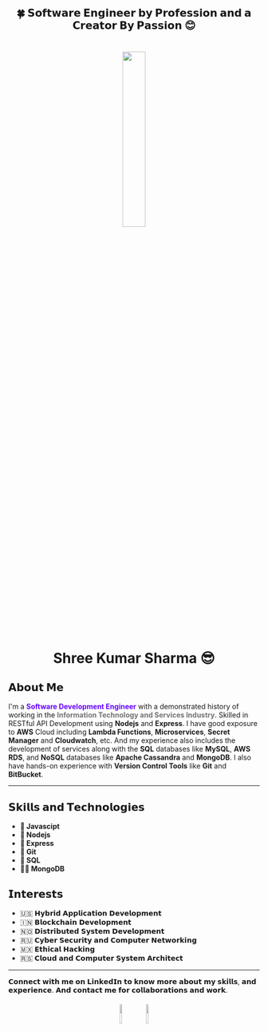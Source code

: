 <h2 align="center">🍀 𝗦𝗼𝗳𝘁𝘄𝗮𝗿𝗲 𝗘𝗻𝗴𝗶𝗻𝗲𝗲𝗿 𝗯𝘆 𝗣𝗿𝗼𝗳𝗲𝘀𝘀𝗶𝗼𝗻 𝗮𝗻𝗱 𝗮 𝗖𝗿𝗲𝗮𝘁𝗼𝗿 𝗕𝘆 𝗣𝗮𝘀𝘀𝗶𝗼𝗻 😊</h2>

<h1 align="center"> 
<img style="cursor: grab; width:30%;height:30%;" src="https://image.oneprep.com/content/Shree-Kumar-Sharma-Memoji(Removed-Bg).png">

Shree Kumar Sharma 😎
</h1>

## 𝗔𝗯𝗼𝘂𝘁 𝗠𝗲

<p>I'm a <b><font color='#6600ff'>Software Development Engineer</font></b> with a demonstrated history of working in the <b><font color='#737373'>Information Technology and Services Industry</font></b>. Skilled in RESTful API Development using <b>Nodejs</b> and <b>Express</b>. I have good exposure to <b>AWS</b> Cloud including <b>Lambda Functions</b>, <b>Microservices</b>, <b>Secret Manager</b> and <b>Cloudwatch</b>, etc. And my experience also includes the development of services along with the <b>SQL</b> databases like <b>MySQL</b>, <b>AWS RDS</b>, and <b>NoSQL</b> databases like <b>Apache Cassandra</b> and <b>MongoDB</b>. I also have hands-on experience with <b>Version Control Tools</b> like <b>Git</b> and <b>BitBucket</b>.

---

## 𝗦𝗸𝗶𝗹𝗹𝘀 𝗮𝗻𝗱 𝗧𝗲𝗰𝗵𝗻𝗼𝗹𝗼𝗴𝗶𝗲𝘀
- <b> 🐼 Javascipt</b>
- <b> 🦊 Nodejs</b>
- <b> 🐶 Express</b>
- <b> 🐰 Git</b>
- <b> 🦁 SQL</b>
- <b> 🐻‍❄️ MongoDB</b>



## 𝗜𝗻𝘁𝗲𝗿𝗲𝘀𝘁𝘀

- 🇺🇸 𝗛𝘆𝗯𝗿𝗶𝗱 𝗔𝗽𝗽𝗹𝗶𝗰𝗮𝘁𝗶𝗼𝗻 𝗗𝗲𝘃𝗲𝗹𝗼𝗽𝗺𝗲𝗻𝘁
- 🇮🇳 𝗕𝗹𝗼𝗰𝗸𝗰𝗵𝗮𝗶𝗻 𝗗𝗲𝘃𝗲𝗹𝗼𝗽𝗺𝗲𝗻𝘁
- 🇳🇴 𝗗𝗶𝘀𝘁𝗿𝗶𝗯𝘂𝘁𝗲𝗱 𝗦𝘆𝘀𝘁𝗲𝗺 𝗗𝗲𝘃𝗲𝗹𝗼𝗽𝗺𝗲𝗻𝘁
- 🇷🇺 𝗖𝘆𝗯𝗲𝗿 𝗦𝗲𝗰𝘂𝗿𝗶𝘁𝘆 𝗮𝗻𝗱 𝗖𝗼𝗺𝗽𝘂𝘁𝗲𝗿 𝗡𝗲𝘁𝘄𝗼𝗿𝗸𝗶𝗻𝗴
- 🇲🇽 𝗘𝘁𝗵𝗶𝗰𝗮𝗹 𝗛𝗮𝗰𝗸𝗶𝗻𝗴
- 🇷🇸 𝗖𝗹𝗼𝘂𝗱 𝗮𝗻𝗱 𝗖𝗼𝗺𝗽𝘂𝘁𝗲𝗿 𝗦𝘆𝘀𝘁𝗲𝗺 𝗔𝗿𝗰𝗵𝗶𝘁𝗲𝗰𝘁

---

𝗖𝗼𝗻𝗻𝗲𝗰𝘁 𝘄𝗶𝘁𝗵 𝗺𝗲 𝗼𝗻 𝗟𝗶𝗻𝗸𝗲𝗱𝗜𝗻 𝘁𝗼 𝗸𝗻𝗼𝘄 𝗺𝗼𝗿𝗲 𝗮𝗯𝗼𝘂𝘁 𝗺𝘆 𝘀𝗸𝗶𝗹𝗹𝘀, 𝗮𝗻𝗱 𝗲𝘅𝗽𝗲𝗿𝗶𝗲𝗻𝗰𝗲. 𝗔𝗻𝗱 𝗰𝗼𝗻𝘁𝗮𝗰𝘁 𝗺𝗲 𝗳𝗼𝗿 𝗰𝗼𝗹𝗹𝗮𝗯𝗼𝗿𝗮𝘁𝗶𝗼𝗻𝘀 𝗮𝗻𝗱 𝘄𝗼𝗿𝗸.

<h4 align="center">
<a href="https://bit.ly/3eOXjRZ"> <img style="cursor: pointer; width:10%;height:10%;" src="https://bit.ly/3LDk87p"></a>
<a href="https://bit.ly/3faWBi7"> <img style="cursor: pointer; width:10%;height:10%;" src="https://bit.ly/3S5PgPj"></a>
</h4>